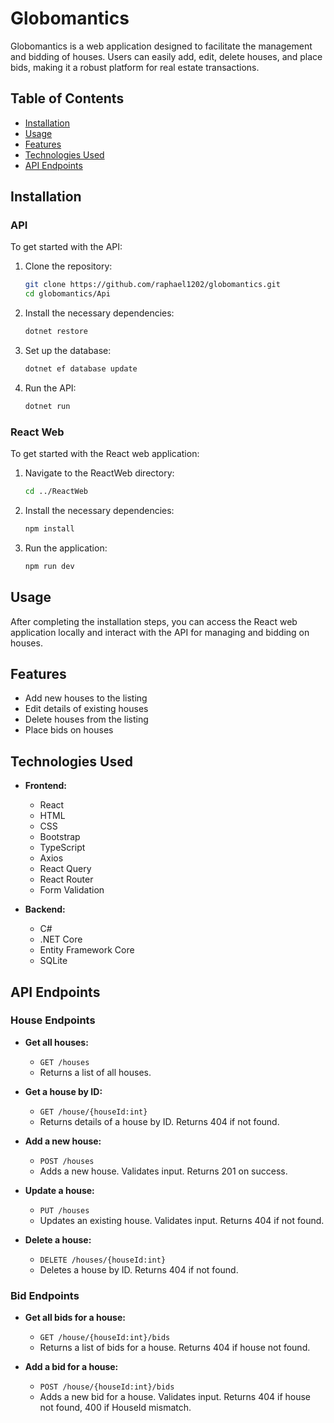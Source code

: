 # Globomantics

Globomantics is a web application designed to facilitate the management and bidding of houses. Users can easily add, edit, delete houses, and place bids, making it a robust platform for real estate transactions.

## Table of Contents
- [Installation](#installation)
- [Usage](#usage)
- [Features](#features)
- [Technologies Used](#technologies-used)
- [API Endpoints](#api-endpoints)

## Installation

### API

To get started with the API:

1. Clone the repository:

    ```bash
    git clone https://github.com/raphael1202/globomantics.git
    cd globomantics/Api
    ```

2. Install the necessary dependencies:

    ```bash
    dotnet restore
    ```

3. Set up the database:

    ```bash
    dotnet ef database update
    ```

4. Run the API:

    ```bash
    dotnet run
    ```

### React Web

To get started with the React web application:

1. Navigate to the ReactWeb directory:

    ```bash
    cd ../ReactWeb
    ```

2. Install the necessary dependencies:

    ```bash
    npm install
    ```

3. Run the application:

    ```bash
    npm run dev
    ```

## Usage

After completing the installation steps, you can access the React web application locally and interact with the API for managing and bidding on houses.

## Features

- Add new houses to the listing
- Edit details of existing houses
- Delete houses from the listing
- Place bids on houses

## Technologies Used

- **Frontend:**
  - React
  - HTML
  - CSS
  - Bootstrap
  - TypeScript
  - Axios
  - React Query
  - React Router
  - Form Validation

- **Backend:**
  - C#
  - .NET Core
  - Entity Framework Core
  - SQLite

## API Endpoints

### House Endpoints

- **Get all houses:**
  - `GET /houses`
  - Returns a list of all houses.
  
- **Get a house by ID:**
  - `GET /house/{houseId:int}`
  - Returns details of a house by ID. Returns 404 if not found.
  
- **Add a new house:**
  - `POST /houses`
  - Adds a new house. Validates input. Returns 201 on success.
  
- **Update a house:**
  - `PUT /houses`
  - Updates an existing house. Validates input. Returns 404 if not found.
  
- **Delete a house:**
  - `DELETE /houses/{houseId:int}`
  - Deletes a house by ID. Returns 404 if not found.

### Bid Endpoints

- **Get all bids for a house:**
  - `GET /house/{houseId:int}/bids`
  - Returns a list of bids for a house. Returns 404 if house not found.
  
- **Add a bid for a house:**
  - `POST /house/{houseId:int}/bids`
  - Adds a new bid for a house. Validates input. Returns 404 if house not found, 400 if HouseId mismatch.

